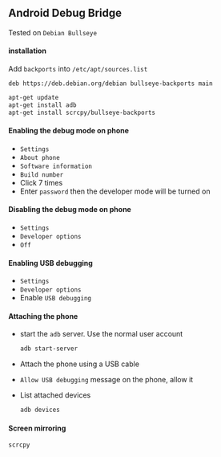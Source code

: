 ## Android Debug Bridge

Tested on `Debian Bullseye`

#### installation

Add `backports` into `/etc/apt/sources.list`

```
deb https://deb.debian.org/debian bullseye-backports main
```

```bash
apt-get update
apt-get install adb
apt-get install scrcpy/bullseye-backports
```

#### Enabling the debug mode on phone

- `Settings`
- `About phone`
- `Software information`
- `Build number`
- Click 7 times
- Enter `password` then the developer mode will be turned on

#### Disabling the debug mode on phone

- `Settings`
- `Developer options`
- `Off`

#### Enabling USB debugging

- `Settings`
- `Developer options`
- Enable `USB debugging`

#### Attaching the phone

- start the `adb` server. Use the normal user account

  ```bash
  adb start-server
  ```

- Attach the phone using a USB cable
- `Allow USB debugging` message on the phone, allow it
- List attached devices

  ```bash
  adb devices
  ```

#### Screen mirroring

```bash
scrcpy
```

